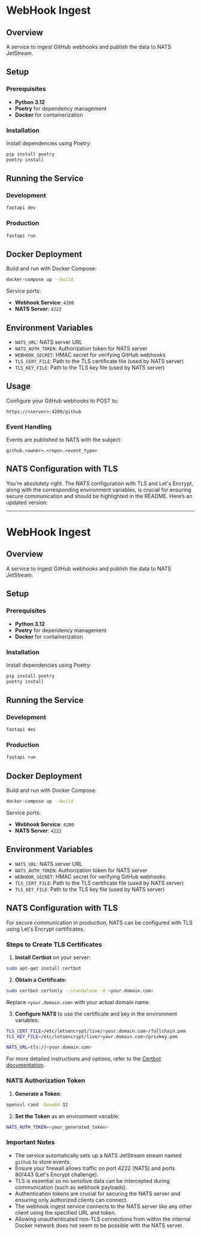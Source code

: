 # WebHook Ingest

## Overview

A service to ingest GitHub webhooks and publish the data to NATS JetStream.

## Setup

### Prerequisites

- **Python 3.12**
- **Poetry** for dependency management
- **Docker** for containerization

### Installation

Install dependencies using Poetry:

```bash
pip install poetry
poetry install
```

## Running the Service

### Development

```bash
fastapi dev
```

### Production

```bash
fastapi run
```

## Docker Deployment

Build and run with Docker Compose:

```bash
docker-compose up --build
```

Service ports:
- **Webhook Service**: `4200`
- **NATS Server**: `4222`

## Environment Variables

- `NATS_URL`: NATS server URL
- `NATS_AUTH_TOKEN`: Authorization token for NATS server
- `WEBHOOK_SECRET`: HMAC secret for verifying GitHub webhooks
- `TLS_CERT_FILE`: Path to the TLS certificate file (used by NATS server)
- `TLS_KEY_FILE`: Path to the TLS key file (used by NATS server)

## Usage

Configure your GitHub webhooks to POST to:

```
https://<server>:4200/github
```

### Event Handling

Events are published to NATS with the subject:

```
github.<owner>.<repo>.<event_type>
```

## NATS Configuration with TLS



You're absolutely right. The NATS configuration with TLS and Let's Encrypt, along with the corresponding environment variables, is crucial for ensuring secure communication and should be highlighted in the README. Here’s an updated version:

---

# WebHook Ingest

## Overview

A service to ingest GitHub webhooks and publish the data to NATS JetStream.

## Setup

### Prerequisites

- **Python 3.12**
- **Poetry** for dependency management
- **Docker** for containerization

### Installation

Install dependencies using Poetry:

```bash
pip install poetry
poetry install
```

## Running the Service

### Development

```bash
fastapi dev
```

### Production

```bash
fastapi run
```

## Docker Deployment

Build and run with Docker Compose:

```bash
docker-compose up --build
```

Service ports:

- **Webhook Service**: `4200`
- **NATS Server**: `4222`

## Environment Variables

- `NATS_URL`: NATS server URL
- `NATS_AUTH_TOKEN`: Authorization token for NATS server
- `WEBHOOK_SECRET`: HMAC secret for verifying GitHub webhooks
- `TLS_CERT_FILE`: Path to the TLS certificate file (used by NATS server)
- `TLS_KEY_FILE`: Path to the TLS key file (used by NATS server)

## NATS Configuration with TLS

For secure communication in production, NATS can be configured with TLS using Let's Encrypt certificates.

### Steps to Create TLS Certificates

1. **Install Certbot** on your server:

```bash
sudo apt-get install certbot
```

2. **Obtain a Certificate**:

```bash
sudo certbot certonly --standalone -d <your.domain.com>
```

Replace `<your.domain.com>` with your actual domain name.

3. **Configure NATS** to use the certificate and key in the environment variables:

```bash
TLS_CERT_FILE=/etc/letsencrypt/live/<your.domain.com>/fullchain.pem
TLS_KEY_FILE=/etc/letsencrypt/live/<your.domain.com>/privkey.pem

NATS_URL=tls://<your.domain.com>
```

For more detailed instructions and options, refer to the [Certbot documentation](https://certbot.eff.org/).

### NATS Authorization Token

1. **Generate a Token**:
  
```bash
openssl rand -base64 32
```

2. **Set the Token** as an environment variable:

```bash
NATS_AUTH_TOKEN=<your_generated_token>
```

### Important Notes

- The service automatically sets up a NATS JetStream stream named `github` to store events.
- Ensure your firewall allows traffic on port 4222 (NATS) and ports 80/443 (Let's Encrypt challenge).
- TLS is essential so no sensitive data can be intercepted during communication (such as webhook payloads).
- Authentication tokens are crucial for securing the NATS server and ensuring only authorized clients can connect.
- The webhook ingest service connects to the NATS server like any other client using the specified URL and token.
- Allowing unauthenticated non-TLS connections from within the internal Docker network does not seem to be possible with the NATS server.